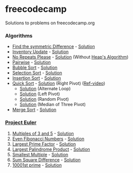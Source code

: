 # freecodecamp
Solutions to problems on freecodecamp.org

### Algorithms

* [Find the symmetric Difference](https://learn.freecodecamp.org/coding-interview-prep/algorithms/find-the-symmetric-difference) - [Solution](https://github.com/envyN/freecodecamp/blob/master/src/Algorithms/FindTheSymmetricDifference.js)
* [Inventory Update](https://learn.freecodecamp.org/coding-interview-prep/algorithms/inventory-update) - [Solution](https://github.com/envyN/freecodecamp/blob/master/src/Algorithms/InventoryUpdate.js)
* [No Repeats Please](https://learn.freecodecamp.org/coding-interview-prep/algorithms/no-repeats-please) - [Solution](https://github.com/envyN/freecodecamp/blob/master/src/Algorithms/NoRepeatsPlease.js) (Without [Heap's Algorithm](https://en.wikipedia.org/wiki/Heap%27s_algorithm))
* [Pairwise](https://learn.freecodecamp.org/coding-interview-prep/algorithms/pairwise) - [Solution](https://github.com/envyN/freecodecamp/blob/master/src/Algorithms/Pairwise.js)
* [Bubble Sort](https://learn.freecodecamp.org/coding-interview-prep/algorithms/implement-bubble-sort) - [Solution](https://github.com/envyN/freecodecamp/blob/master/src/Algorithms/BubbleSort.js)
* [Selection Sort](https://learn.freecodecamp.org/coding-interview-prep/algorithms/implement-selection-sort) - [Solution](https://github.com/envyN/freecodecamp/blob/master/src/Algorithms/SelectionSort.js)
* [Insertion Sort](https://learn.freecodecamp.org/coding-interview-prep/algorithms/implement-insertion-sort) - [Solution](https://github.com/envyN/freecodecamp/blob/master/src/Algorithms/InsertionSort.js)
* [Quick Sort](https://learn.freecodecamp.org/coding-interview-prep/algorithms/implement-quick-sort) - [Solution](https://github.com/envyN/freecodecamp/blob/master/src/Algorithms/QuickSort.js) (Right Pivot) ([Ref-video](https://www.youtube.com/watch?v=COk73cpQbFQ))
    * [Solution](https://github.com/envyN/freecodecamp/blob/master/src/Algorithms/QuickSort_alternateLoop.js) (Alternate Loop)
    * [Solution](https://github.com/envyN/freecodecamp/blob/master/src/Algorithms/QuickSort_leftPivot.js) (Left Pivot)
    * [Solution](https://github.com/envyN/freecodecamp/blob/master/src/Algorithms/QuickSort_randomPivot.js) (Random Pivot)
    * [Solution](https://github.com/envyN/freecodecamp/blob/master/src/Algorithms/QuickSort_medianOfThreePivot.js) (Median of Three Pivot)
* [Merge Sort](https://learn.freecodecamp.org/coding-interview-prep/algorithms/implement-merge-sort) - [Solution](https://github.com/envyN/freecodecamp/blob/master/src/Algorithms/MergeSort.js)

### [Project Euler](https://projecteuler.net)

1. [Multiples of 3 and 5](https://learn.freecodecamp.org/coding-interview-prep/project-euler/problem-1-multiples-of-3-and-5/) - [Solution](https://github.com/envyN/freecodecamp/blob/master/src/ProjectEuler/MultiplesOf3and5.js)
1. [Even Fibonacci Numbers](https://learn.freecodecamp.org/coding-interview-prep/project-euler/problem-2-even-fibonacci-numbers) - [Solution](https://github.com/envyN/freecodecamp/blob/master/src/ProjectEuler/EvenFibonacciNumbers.js)
1. [Largest Prime Factor](https://learn.freecodecamp.org/coding-interview-prep/project-euler/problem-3-largest-prime-factor) - [Solution](https://github.com/envyN/freecodecamp/blob/master/src/ProjectEuler/LargestPrimeFactor.js)
1. [Largest Palindrome Product](https://learn.freecodecamp.org/coding-interview-prep/project-euler/problem-4-largest-palindrome-product) - [Solution](https://github.com/envyN/freecodecamp/blob/master/src/ProjectEuler/LargestPalindromeProduct.js)
1. [Smallest Multiple](https://learn.freecodecamp.org/coding-interview-prep/project-euler/problem-5-smallest-multiple) - [Solution](https://github.com/envyN/freecodecamp/blob/master/src/ProjectEuler/SmallestMultiple.js)
1. [Sum Square Difference](https://learn.freecodecamp.org/coding-interview-prep/project-euler/problem-6-sum-square-difference/) - [Solution](https://github.com/envyN/freecodecamp/blob/master/src/ProjectEuler/SumSquareDifference.js)
1. [10001st prime](https://learn.freecodecamp.org/coding-interview-prep/project-euler/problem-7-10001st-prime) - [Solution](https://github.com/envyN/freecodecamp/blob/master/src/ProjectEuler/nthPrime.js)
